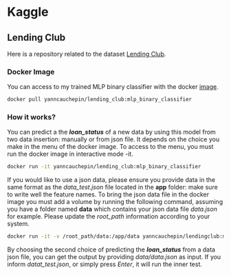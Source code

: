 # Kaggle

## Lending Club

Here is a repository related to the dataset [Lending Club](https://www.kaggle.com/datasets/ethon0426/lending-club-20072020q1/code).

### Docker Image

You can access to my trained MLP binary classifier with the docker [image](https://hub.docker.com/repository/docker/yanncauchepin/lendingclub/general).

```sh
docker pull yanncauchepin/lending_club:mlp_binary_classifier
```

### How it works?

You can predict a the ***loan_status*** of a new data by using this model from two data insertion: manually or from json file. It depends on the choice you make in the menu of the docker image. To access to the menu, you must run the docker image in interactive mode -it.
```sh
docker run -it yanncauchepin/lending_club:mlp_binary_classifier
```

If you would like to use a json data, please ensure you provide data in the same format as the *data_test.json* file located in the **app** folder: make sure to write well the feature names. To bring the json data file in the docker image you must add a volume by running the following command, assuming you have a folder named **data** which contains your json data file *data.json* for example. Please update the *root_path* information according to your system.
```sh
docker run -it -v /root_path/data:/app/data yanncauchepin/lendingclub:mlp_binary_classifier
```
By choosing the second choice of predicting the ***loan_status*** from a data json file, you can get the output by providing *data/data.json* as input. If you inform *datat_test.json*, or simply press *Enter*, it will run the inner test.

